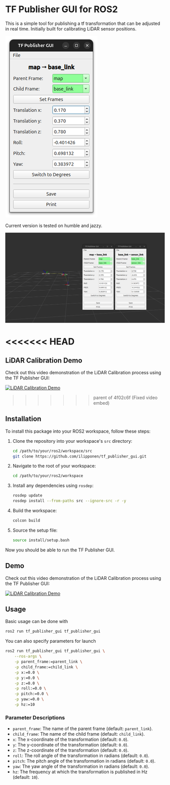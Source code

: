 # TF Publisher GUI for ROS2

This is a simple tool for publishing a tf transformation that can be adjusted in real time. Initially built for calibrating LiDAR sensor positions.

![Layout sample](doc/img/tf_publisher_gui_sample_img_1.png)

Current version is tested on humble and jazzy.

![Usage example](doc/img/tf_publisher_gui_sample_img_2.png)

<<<<<<< HEAD
=======
## LiDAR Calibration Demo

Check out this video demonstration of the LiDAR Calibration process using the TF Publisher GUI:

[![LiDAR Calibration Demo](https://img.youtube.com/vi/qO0II-0Jsa4/0.jpg)](https://youtu.be/qO0II-0Jsa4)

>>>>>>> parent of 4f02c6f (Fixed video embed)
## Installation
To install this package into your ROS2 workspace, follow these steps:

1. Clone the repository into your workspace's `src` directory:
    ```sh
    cd /path/to/your/ros2/workspace/src
    git clone https://github.com/ilipponen/tf_publisher_gui.git
    ```

2. Navigate to the root of your workspace:
    ```sh
    cd /path/to/your/ros2/workspace
    ```

3. Install any dependencies using `rosdep`:
    ```sh
    rosdep update
    rosdep install --from-paths src --ignore-src -r -y
    ```

4. Build the workspace:
    ```sh
    colcon build
    ```

5. Source the setup file:
    ```sh
    source install/setup.bash
    ```

Now you should be able to run the TF Publisher GUI.

## Demo

Check out this video demonstration of the LiDAR Calibration process using the TF Publisher GUI:

[![LiDAR Calibration Demo](https://img.youtube.com/vi/qO0II-0Jsa4/0.jpg)](https://youtu.be/qO0II-0Jsa4?si=qkq0oRZgmpuQgSwd)


## Usage

Basic usage can be done with
```sh
ros2 run tf_publisher_gui tf_publisher_gui
```

You can also specify parameters for launch
```sh
ros2 run tf_publisher_gui tf_publisher_gui \
    --ros-args \
    -p parent_frame:=parent_link \
    -p child_frame:=child_link \
    -p x:=0.0 \
    -p y:=0.0 \
    -p z:=0.0 \
    -p roll:=0.0 \
    -p pitch:=0.0 \
    -p yaw:=0.0 \
    -p hz:=10
```

### Parameter Descriptions

- `parent_frame`: The name of the parent frame (default: `parent_link`).
- `child_frame`: The name of the child frame (default: `child_link`).
- `x`: The x-coordinate of the transformation (default: `0.0`).
- `y`: The y-coordinate of the transformation (default: `0.0`).
- `z`: The z-coordinate of the transformation (default: `0.0`).
- `roll`: The roll angle of the transformation in radians (default: `0.0`).
- `pitch`: The pitch angle of the transformation in radians (default: `0.0`).
- `yaw`: The yaw angle of the transformation in radians (default: `0.0`).
- `hz`: The frequency at which the transformation is published in Hz (default: `10`).
